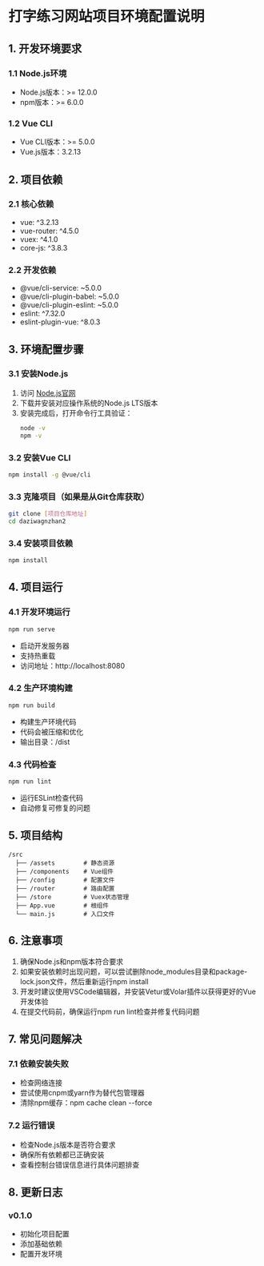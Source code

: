 # 打字练习网站项目环境配置说明

## 1. 开发环境要求

### 1.1 Node.js环境
- Node.js版本：>= 12.0.0
- npm版本：>= 6.0.0

### 1.2 Vue CLI
- Vue CLI版本：>= 5.0.0
- Vue.js版本：3.2.13

## 2. 项目依赖

### 2.1 核心依赖
- vue: ^3.2.13
- vue-router: ^4.5.0
- vuex: ^4.1.0
- core-js: ^3.8.3

### 2.2 开发依赖
- @vue/cli-service: ~5.0.0
- @vue/cli-plugin-babel: ~5.0.0
- @vue/cli-plugin-eslint: ~5.0.0
- eslint: ^7.32.0
- eslint-plugin-vue: ^8.0.3

## 3. 环境配置步骤

### 3.1 安装Node.js
1. 访问 [Node.js官网](https://nodejs.org/)
2. 下载并安装对应操作系统的Node.js LTS版本
3. 安装完成后，打开命令行工具验证：
   ```bash
   node -v
   npm -v
   ```

### 3.2 安装Vue CLI
```bash
npm install -g @vue/cli
```

### 3.3 克隆项目（如果是从Git仓库获取）
```bash
git clone [项目仓库地址]
cd daziwagnzhan2
```

### 3.4 安装项目依赖
```bash
npm install
```

## 4. 项目运行

### 4.1 开发环境运行
```bash
npm run serve
```
- 启动开发服务器
- 支持热重载
- 访问地址：http://localhost:8080

### 4.2 生产环境构建
```bash
npm run build
```
- 构建生产环境代码
- 代码会被压缩和优化
- 输出目录：/dist

### 4.3 代码检查
```bash
npm run lint
```
- 运行ESLint检查代码
- 自动修复可修复的问题

## 5. 项目结构

```
/src
  ├── /assets        # 静态资源
  ├── /components    # Vue组件
  ├── /config        # 配置文件
  ├── /router        # 路由配置
  ├── /store         # Vuex状态管理
  ├── App.vue        # 根组件
  └── main.js        # 入口文件
```

## 6. 注意事项

1. 确保Node.js和npm版本符合要求
2. 如果安装依赖时出现问题，可以尝试删除node_modules目录和package-lock.json文件，然后重新运行npm install
3. 开发时建议使用VSCode编辑器，并安装Vetur或Volar插件以获得更好的Vue开发体验
4. 在提交代码前，确保运行npm run lint检查并修复代码问题

## 7. 常见问题解决

### 7.1 依赖安装失败
- 检查网络连接
- 尝试使用cnpm或yarn作为替代包管理器
- 清除npm缓存：npm cache clean --force

### 7.2 运行错误
- 检查Node.js版本是否符合要求
- 确保所有依赖都已正确安装
- 查看控制台错误信息进行具体问题排查

## 8. 更新日志

### v0.1.0
- 初始化项目配置
- 添加基础依赖
- 配置开发环境
